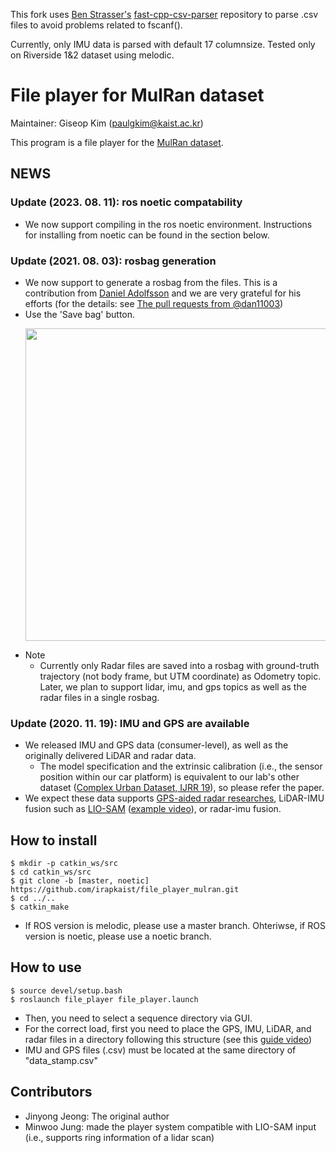This fork uses [Ben Strasser's](https://github.com/ben-strasser) [fast-cpp-csv-parser](https://github.com/ben-strasser/fast-cpp-csv-parser) repository to parse .csv files to avoid problems related to fscanf().

Currently, only IMU data is parsed with default 17 columnsize.
Tested only on Riverside 1&2 dataset using melodic. 

# File player for MulRan dataset

Maintainer: Giseop Kim (paulgkim@kaist.ac.kr)

This program is a file player for the [MulRan dataset](https://sites.google.com/view/mulran-pr/home). 

## NEWS
### Update (2023. 08. 11): ros noetic compatability 
- We now support compiling in the ros noetic environment. Instructions for installing from noetic can be found in the section below. 
  
### Update (2021. 08. 03): rosbag generation 
- We now support to generate a rosbag from the files. This is a contribution from [Daniel Adolfsson](https://github.com/dan11003) and we are very grateful for his efforts (for the details: see [The pull requests from @dan11003](https://github.com/irapkaist/file_player_mulran/pull/7))
- Use the 'Save bag' button. <p align="center"><img src="doc/file_player.png" width=500></p>
- Note
  - Currently only Radar files are saved into a rosbag with ground-truth trajectory (not body frame, but UTM coordinate) as Odometry topic. Later, we plan to support lidar, imu, and gps topics as well as the radar files in a single rosbag.


### Update (2020. 11. 19): IMU and GPS are available 
- We released IMU and GPS data (consumer-level), as well as the originally delivered LiDAR and radar data. 
  - The model specification and the extrinsic calibration (i.e., the sensor position within our car platform) is equivalent to our lab's other dataset ([Complex Urban Dataset, IJRR 19](https://irap.kaist.ac.kr/dataset/)), so please refer the paper. 
- We expect these data supports [GPS-aided radar researches](https://arxiv.org/pdf/2006.02108.pdf), LiDAR-IMU fusion such as [LIO-SAM](https://github.com/TixiaoShan/LIO-SAM) ([example video](https://youtu.be/Y6DXlC34qlc?t=479)), or radar-imu fusion.

## How to install
```
$ mkdir -p catkin_ws/src
$ cd catkin_ws/src
$ git clone -b [master, noetic] https://github.com/irapkaist/file_player_mulran.git
$ cd ../..
$ catkin_make
```
- If ROS version is melodic, please use a master branch. Ohteriwse, if ROS version is noetic, please use a noetic branch.

## How to use 

```
$ source devel/setup.bash
$ roslaunch file_player file_player.launch
```
- Then, you need to select a sequence directory via GUI.
- For the correct load, first you need to place the GPS, IMU, LiDAR, and radar files in a directory following this structure (see this [guide video](https://youtu.be/uU-FC-GmHXA?t=45)) 
- IMU and GPS files (.csv) must be located at the same directory of "data_stamp.csv"


## Contributors
- Jinyong Jeong: The original author
- Minwoo Jung: made the player system compatible with LIO-SAM input (i.e., supports ring information of a lidar scan)
 
